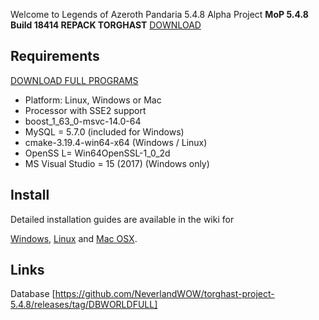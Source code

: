 Welcome to Legends of Azeroth Pandaria 5.4.8 Alpha Project
**MoP 5.4.8 Build 18414 REPACK TORGHAST**
[DOWNLOAD](https://mega.nz/file/X1lWCY7Q#j0Lj1kPVdGsLae0s3FVUMkFf20vqYqfqE_CjlQGghT0)



## Requirements
  [DOWNLOAD FULL PROGRAMS](https://drive.google.com/file/d/1WLJxNEhmf7SiC549X4mzI9u_4-33nOw7/view?usp=sharing)
+ Platform: Linux, Windows or Mac
+ Processor with SSE2 support
+ boost_1_63_0-msvc-14.0-64
+ MySQL = 5.7.0 (included for Windows)
+ cmake-3.19.4-win64-x64 (Windows / Linux)
+ OpenSS L= Win64OpenSSL-1_0_2d
+ MS Visual Studio = 15 (2017) (Windows only)

## Install
Detailed installation guides are available in the wiki for

[Windows](http://wiki.projectskyfire.org/index.php?title=Installation_Windows),
[Linux](http://wiki.projectskyfire.org/index.php?title=Installation_Linux) and
[Mac OSX](http://wiki.projectskyfire.org/index.php?title=Installation_Mac_OS_X).


## Links

Database [https://github.com/NeverlandWOW/torghast-project-5.4.8/releases/tag/DBWORLDFULL]
